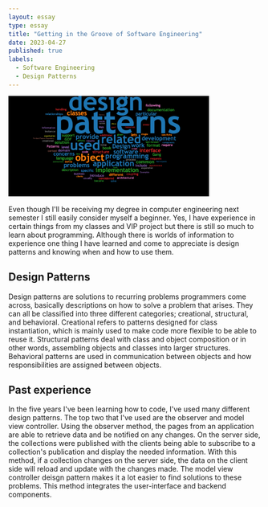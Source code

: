 ```yaml
---
layout: essay
type: essay
title: "Getting in the Groove of Software Engineering"
date: 2023-04-27
published: true
labels:
  - Software Engineering
  - Design Patterns
---
```



<div class="text-center p-4">
<img width="400px" src="https://raw.githubusercontent.com/blesssyouu/blesssyouu.github.io/main/img/patterns.png" class="img-thumbnail">
  </div>



Even though I'll be receiving my degree in computer engineering next semester I still easily consider myself a beginner. Yes, I have experience in certain things from my classes and VIP project but there is still so much to learn about programming. Although there is worlds of information to experience one thing I have learned and come to appreciate is design patterns and knowing when and how to use them.
 

## Design Patterns
Design patterns are solutions to recurring problems programmers come across, basically descriptions on how to solve a problem that arises. They can all be classified into three different categories; creational, structural, and behavioral. Creational refers to patterns designed for class instantiation, which is mainly used to make code more flexible to be able to reuse it. Structural patterns deal with class and object composition or in other words, assembling objects and classes into larger structures. Behavioral patterns are used in communication between objects and how responsibilities are assigned between objects.

## Past experience
In the five years I've been learning how to code, I've used many different design patterns. The top two that I've used are the observer and model view controller. Using the observer method, the pages from an application are able to retrieve data and be notified on any changes. On the server side, the collections were published with the clients being able to subscribe to a collection's publication and display the needed information. With this method, if a collection changes on the server side, the data on the client side will reload and update with the changes made. The model view controller deisgn pattern makes it a lot easier to find solutions to these problems. This method integrates the user-interface and backend components. 
